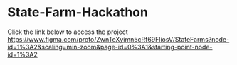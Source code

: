 # State-Farm-Hackathon
Click the link below to access the project
https://www.figma.com/proto/ZwnTeXyimn5cRf69FliosV/StateFarms?node-id=1%3A2&scaling=min-zoom&page-id=0%3A1&starting-point-node-id=1%3A2

